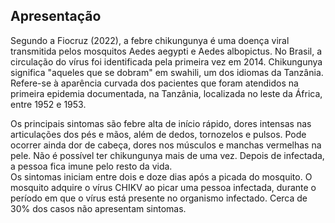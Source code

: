 ## Apresentação 

Segundo a Fiocruz (2022), a febre chikungunya é uma doença viral transmitida pelos mosquitos Aedes aegypti e Aedes albopictus. No Brasil, a circulação do vírus foi identificada pela primeira vez em 2014. Chikungunya significa "aqueles que se dobram" em swahili, um dos idiomas da Tanzânia. Refere-se à aparência curvada dos pacientes que foram atendidos na primeira epidemia documentada, na Tanzânia, localizada no leste da África, entre 1952 e 1953.<br>

Os principais sintomas são febre alta de início rápido, dores intensas nas articulações dos pés e mãos, além de dedos, tornozelos e pulsos. Pode ocorrer ainda dor de cabeça, dores nos músculos e manchas vermelhas na pele. Não é possível ter chikungunya mais de uma vez. Depois de infectada, a pessoa fica imune pelo resto da vida. <br>
Os sintomas iniciam entre dois e doze dias após a picada do mosquito. O mosquito adquire o vírus CHIKV ao picar uma pessoa infectada, durante o período em que o vírus está presente no organismo infectado. Cerca de 30% dos casos não apresentam sintomas. 
